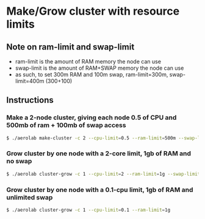 # Make/Grow cluster with resource limits

## Note on ram-limit and swap-limit

* ram-limit is the amount of RAM memory the node can use
* swap-limit is the amount of RAM+SWAP memory the node can use
* as such, to set 300m RAM and 100m swap, ram-limit=300m, swap-limit=400m (300+100)

## Instructions

### Make a 2-node cluster, giving each node 0.5 of CPU and 500mb of ram + 100mb of swap access
```bash
$ ./aerolab make-cluster -c 2 --cpu-limit=0.5 --ram-limit=500m --swap-limit=600m
```

### Grow cluster by one node with a 2-core limit, 1gb of RAM and no swap
```bash
$ ./aerolab cluster-grow -c 1 --cpu-limit=2 --ram-limit=1g --swap-limit=1g
```

### Grow cluster by one node with a 0.1-cpu limit, 1gb of RAM and unlimited swap
```bash
$ ./aerolab cluster-grow -c 1 --cpu-limit=0.1 --ram-limit=1g
```
